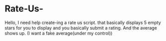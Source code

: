 # Rate-Us-
Hello,
I need help create-ing a rate us script. that basically displays 5 empty stars for you to display and you basically submit a rating. And the average shows  up. (I want a fake average(under my control))
